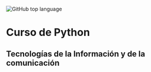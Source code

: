 ![GitHub top language](https://img.shields.io/github/languages/top/citius70/https%3A%2F%2Fgithub.com%2Fcitius70%2FpythonTICII.git?style=flat&logo=%3Csvg%20role%3D%22img%22%20viewBox%3D%220%200%2024%2024%22%20xmlns%3D%22http%3A%2F%2Fwww.w3.org%2F2000%2Fsvg%22%3E%3Ctitle%3E1%26amp%3B1%3C%2Ftitle%3E%3Cpath%20d%3D%22M0%200v24h24V0zm11.717%205.792c1.564%200%202.671%201.04%202.671%202.468%200%201.044-.428%201.819-1.746%202.915l1.952%202.648c.163-.147.303-1.046.274-1.777-.003-.087-.022-.341-.04-.62h1.814c0%20.244.024.595.024.683%200%201.426-.224%202.327-.909%203.198L17.2%2017.22h-2.232l-.503-.678c-.823.659-1.546.905-2.713.898-2.284-.013-3.857-1.173-4.005-3.239-.089-1.235.737-2.506%202.32-3.42C9.049%209.477%208.84%209.025%208.84%208.207c0-1.392%201.191-2.415%202.878-2.415zm-9.424.134h4.064v11.296H4.1V7.735H2.293zm14.45%200h4.065v11.296H18.55V7.735h-1.807zm-5.036%201.49c-.545%200-.931.358-.931.845%200%20.47.14.726.79%201.562.772-.557%201.058-1.075%201.058-1.58%200-.504-.354-.828-.917-.828zm-.517%204.811c-1.002.663-1.404%201.31-1.386%201.919.03.928.806%201.522%201.948%201.522.703%200%201.174-.257%201.579-.594z%22%2F%3E%3C%2Fsvg%3E)

# Curso de Python
## Tecnologías de la Información y de la comunicación
